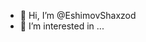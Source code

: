 - 👋 Hi, I’m @EshimovShaxzod
- 👀 I’m interested in ...


<!---
EshimovShaxzod/EshimovShaxzod is a ✨ special ✨ repository because its `README.md` (this file) appears on your GitHub profile.
You can click the Preview link to take a look at your changes.
--->
